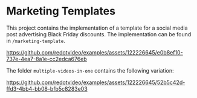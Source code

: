 # Marketing Templates

This project contains the implementation of a template for a social media post advertising Black Friday discounts. The implementation can be found in `/marketing-template`.

https://github.com/redotvideo/examples/assets/122226645/e0b8ef10-737e-4ea7-8a1e-cc2edca676eb

The folder `multiple-videos-in-one` contains the following variation:

https://github.com/redotvideo/examples/assets/122226645/52b5c42d-ffd3-4bb4-bb08-bfb5c8283e03

